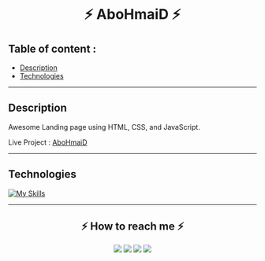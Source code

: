 <h1 align="center">⚡ AboHmaiD ⚡</h1>

## Table of content : 

*  [Description](#description)
*  [Technologies](#technologies)

<hr>

## Description
Awesome Landing page using HTML, CSS, and JavaScript.

Live Project :
<a href="https://ahmed-abohmaid.github.io/AboHmaiD/abohmaid.html" alt="abohmaid">AboHmaiD</a>

<hr>

## Technologies 

[![My Skills](https://skillicons.dev/icons?i=css,html,js,&perline=10)](https://skillicons.dev)

<hr>

<h2 align="center">⚡️ How to reach me ⚡️</h2>
  
<p align="center">
    <a href="mailto:ahmedmedo.am121212@gmail.com"><img src="https://img.shields.io/badge/-Gmail-D14836?style=for-the-badge&logo=Gmail&logoColor=white"></img></a>
    <a href="https://linkedin.com/in/ahmed-abohmaid"alt="Linkedin"><img src="https://img.shields.io/badge/LinkedIn-0077B5?style=for-the-badge&logo=linkedin&logoColor=white"></a>
    <a href="https://www.facebook.com/abohmaid13" alt="Facebook"><img src="https://img.shields.io/badge/Facebook-1877F2?style=for-the-badge&logo=facebook&logoColor=white"></a>
    <a href="https://github.com/Ahmed-AboHmaiD" alt="GitHub"><img src="https://img.shields.io/badge/GitHub-100000?style=for-the-badge&logo=github&logoColor=white"></a>
</p>
